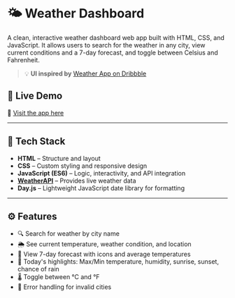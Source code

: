 # 🌤️ Weather Dashboard

A clean, interactive weather dashboard web app built with HTML, CSS, and JavaScript. It allows users to search for the weather in any city, view current conditions and a 7-day forecast, and toggle between Celsius and Fahrenheit.

> 💡 **UI inspired by** [Weather App on Dribbble](https://dribbble.com/shots/10460680-Weather-App?utm_source=pinterest&utm_campaign=pinterest_shot&utm_content=Weather+App&utm_medium=Social_Share)

## 📸 Live Demo

🔗 [Visit the app here](https://weather-dashboard-app-wesal.netlify.app/)

---

## 🧰 Tech Stack

- **HTML** – Structure and layout
- **CSS** – Custom styling and responsive design
- **JavaScript (ES6)** – Logic, interactivity, and API integration
- **[WeatherAPI](https://www.weatherapi.com/)** – Provides live weather data
- **Day.js** – Lightweight JavaScript date library for formatting

---

## ⚙️ Features

- 🔍 Search for weather by city name
- 🌦️ See current temperature, weather condition, and location
- 📅 View 7-day forecast with icons and average temperatures
- 🌅 Today's highlights: Max/Min temperature, humidity, sunrise, sunset, chance of rain
- 🌡️ Toggle between °C and °F
- 🔔 Error handling for invalid cities
